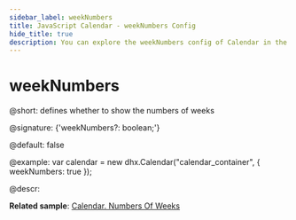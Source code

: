 ```yaml
---
sidebar_label: weekNumbers
title: JavaScript Calendar - weekNumbers Config 
hide_title: true
description: You can explore the weekNumbers config of Calendar in the documentation of the DHTMLX JavaScript UI library. Browse developer guides and API reference, try out code examples and live demos, and download a free 30-day evaluation version of DHTMLX Suite 7.
---
```


# weekNumbers

@short: defines whether to show the numbers of weeks

@signature: {'weekNumbers?: boolean;'}

@default: false

@example:
var calendar = new dhx.Calendar("calendar_container", { 
    weekNumbers: true
});

@descr:

**Related sample**: [Calendar. Numbers Of Weeks](https://snippet.dhtmlx.com/9692gk6n)

[comment]: # (@related: calendar/how_to_start.md#initialize-calendar calendar/configuring.md#numbersofweeks)
